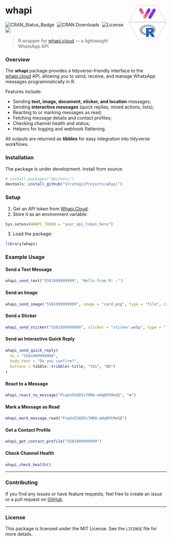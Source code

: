 
<!-- README.md is generated from README.Rmd. Please edit that file -->

# whapi <a href="https://monitoramento.sepe.pe.gov.br/whapi/"><img src="man/figures/logo.png" align="right" height="107" alt="whapi website" /></a>

<!-- badges: start -->

![CRAN_Status_Badge](https://www.r-pkg.org/badges/version/whapi) 
![CRAN Downloads](https://cranlogs.r-pkg.org/badges/grand-total/whapi) 
![License](https://img.shields.io/badge/license-MIT-darkviolet.svg) 
![](https://img.shields.io/badge/devel%20version-0.0.2-orangered.svg)

<!-- badges: end -->

> R wrapper for [whapi.cloud](https://whapi.cloud) — a lightweight
> WhatsApp API.

### Overview

The **whapi** package provides a tidyverse-friendly interface to the
[whapi.cloud](https://whapi.cloud) API, allowing you to send, receive,
and manage WhatsApp messages programmatically in R.

Features include:

- Sending **text, image, document, sticker, and location** messages;
- Sending **interactive messages** (quick replies, mixed actions,
  lists);
- Reacting to or marking messages as read;
- Fetching message details and contact profiles;
- Checking channel health and status;
- Helpers for logging and webhook flattening.

All outputs are returned as **tibbles** for easy integration into
tidyverse workflows.

### Installation

The package is under development. Install from source:

``` r
# install.packages("devtools")
devtools::install_github("StrategicProjects/whapi")
```

### Setup

1.  Get an API token from [Whapi.Cloud](https://whapi.cloud).
2.  Store it as an environment variable:

``` r
Sys.setenv(WHAPI_TOKEN = "your_api_token_here")
```

3.  Load the package:

``` r
library(whapi)
```

### Example Usage

#### Send a Text Message

``` r
whapi_send_text("5581999999999", "Hello from R! ✅")
```

#### Send an Image

``` r
whapi_send_image("5581999999999", image = "card.png", type = "file", caption = "Card")
```

#### Send a Sticker

``` r
whapi_send_sticker("5581999999999", sticker = "sticker.webp", type = "file")
```

#### Send an Interactive Quick Reply

``` r
whapi_send_quick_reply(
  to = "5581999999999",
  body_text = "Do you confirm?",
  buttons = tibble::tribble(~title, "YES", "NO")
)
```

#### React to a Message

``` r
whapi_react_to_message("PsqXn5SAD5v7HRA-wHqB9tMeGQ", "❤️")
```

#### Mark a Message as Read

``` r
whapi_mark_message_read("PsqXn5SAD5v7HRA-wHqB9tMeGQ")
```

#### Get a Contact Profile

``` r
whapi_get_contact_profile("5581999999999")
```

#### Check Channel Health

``` r
whapi_check_health()
```

------------------------------------------------------------------------

### Contributing

If you find any issues or have feature requests, feel free to create an
issue or a pull request on
[GitHub](https://github.com/StrategicProjects/whapi).

------------------------------------------------------------------------

### License

This package is licensed under the MIT License. See the `LICENSE` file
for more details.
